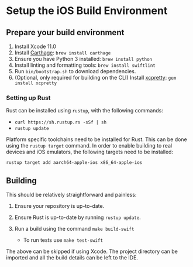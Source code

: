 # Setup the iOS Build Environment

## Prepare your build environment

1. Install Xcode 11.0
2. Install [Carthage](https://github.com/Carthage/Carthage): `brew install carthage`
3. Ensure you have Python 3 installed: `brew install python`
4. Install linting and formatting tools: `brew install swiftlint`
5. Run `bin/bootstrap.sh` to download dependencies.
6. (Optional, only required for building on the CLI) Install [xcpretty](https://github.com/xcpretty/xcpretty): `gem install xcpretty`

### Setting up Rust

Rust can be installed using `rustup`, with the following commands:

- `curl https://sh.rustup.rs -sSf | sh`
- `rustup update`

Platform specific toolchains need to be installed for Rust. This can be
done using the `rustup target` command. In order to enable building to real
devices and iOS emulators, the following targets need to be installed:

```
rustup target add aarch64-apple-ios x86_64-apple-ios
```

## Building

This should be relatively straightforward and painless:

1. Ensure your repository is up-to-date.

2. Ensure Rust is up-to-date by running `rustup update`.

3. Run a build using the command `make build-swift`
    * To run tests use `make test-swift`

The above can be skipped if using Xcode.
The project directory can be imported and all the build details can be left to the IDE.
